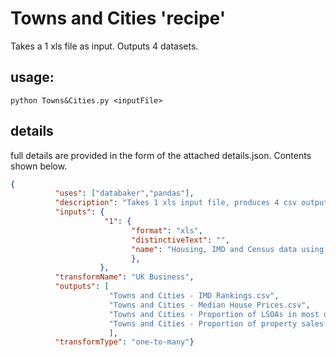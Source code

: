 # Towns and Cities 'recipe'

Takes a 1 xls file as input. Outputs 4 datasets.


## usage: 
```python Towns&Cities.py <inputFile>```


## details
full details are provided in the form of the attached details.json. Contents shown below.

```json
{
          "uses": ["databaker","pandas"],
          "description": "Takes 1 xls input file, produces 4 csv output files.",
          "inputs": {
                     "1": {
                           "format": "xls",
                           "distinctiveText": "",
                           "name": "Housing, IMD and Census data using Towns and Cities Hierarchy"
                           },
                    },
          "transformName": "UK Business",
          "outputs": [
                      "Towns and Cities - IMD Rankings.csv",
                      "Towns and Cities - Median House Prices.csv",
                      "Towns and Cities - Proportion of LSOAs in most deprived 20%.csv",
                      "Towns and Cities - Proportion of property sales.csv"
                      ],
          "transformType": "one-to-many"}
```
